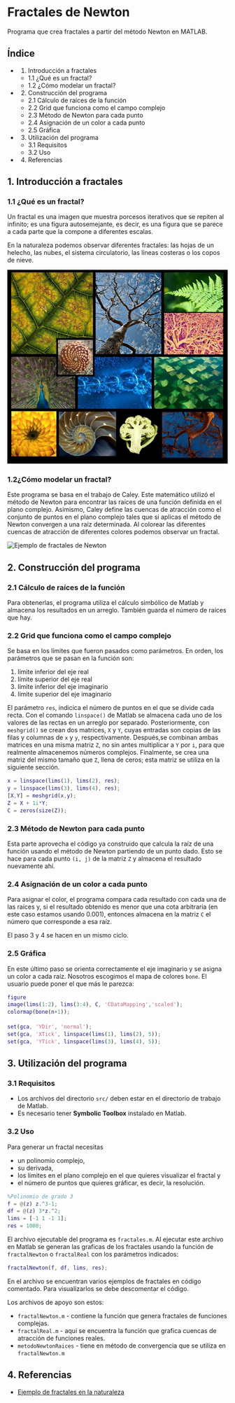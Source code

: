 # Fractales de Newton

Programa que crea fractales a partir del método Newton en MATLAB.

## Índice
- 1. Introducción a fractales
  - 1.1 ¿Qué es un fractal?
  - 1.2 ¿Cómo modelar un fractal?
- 2. Construcción del programa
  - 2.1 Cálculo de raíces de la función
  - 2.2 Grid que funciona como el campo complejo
  - 2.3 Método de Newton para cada punto
  - 2.4 Asignación de un color a cada punto
  - 2.5 Gráfica
- 3. Utilización del programa
  - 3.1 Requisitos
  - 3.2 Uso
- 4. Referencias

## 1. Introducción a fractales

### 1.1 ¿Qué es un fractal?

Un fractal es una imagen que muestra porcesos iterativos que se repiten al infinito; es una figura autosemejante, es decir, es una figura que se parece a cada parte que la compone a diferentes escalas. 

En la naturaleza podemos observar diferentes fractales: las hojas de un helecho, las nubes, el sistema circulatorio, las líneas costeras​ o los copos de nieve.

![Ejemplo de fractales en la naturaleza](imgs/fractales_naturaleza.jpg)

### 1.2¿Cómo modelar un fractal?

Este programa se basa en el trabajo de Caley. Este matemático utilizó el método de Newton para encontrar las raíces de una función definida en el plano complejo. Asimismo, Caley define las cuencas de atracción como el conjunto de puntos en el plano complejo tales que si aplicas el método de Newton convergen a una raíz determinada. Al colorear las diferentes cuencas de atracción de diferentes colores podemos observar un fractal.

![Ejemplo de fractales de Newton](imgs/gr%C3%A1ficas_fractales.png)


## 2. Construcción del programa

### 2.1 Cálculo de raíces de la función
Para obtenerlas, el programa utiliza el cálculo simbólico de Matlab y almacena los resultados en un arreglo. También guarda el número de raíces que hay.


### 2.2 Grid que funciona como el campo complejo
Se basa en los límites que fueron pasados como parámetros. En orden, los parámetros que se pasan en la función son:
1. límite inferior del eje real
2. límite superior del eje real
3. límite inferior del eje imaginario
4. límite superior del eje imaginario

El parámetro `res`, indicica el número de puntos en el que se divide cada recta. Con el comando `linspace()` de Matlab se almacena cada uno de los valores de las rectas en un arreglo por separado. Posteriormente, con `meshgrid()` se crean dos matrices, `X` y `Y`, cuyas entradas son copias de las filas y columnas de `x` y `y`, respectivamente. Después,se combinan ambas matrices en una misma matriz `Z`, no sin antes multiplicar a `Y` por `i`, para que realmente almacenemos números complejos. Finalmente, se crea una matriz del mismo tamaño que `Z`, llena de ceros; esta matriz se utiliza en la siguiente sección.

```matlab
x = linspace(lims(1), lims(2), res); 
y = linspace(lims(3), lims(4), res);
[X,Y] = meshgrid(x,y);
Z = X + 1i*Y;
C = zeros(size(Z));
```

### 2.3 Método de Newton para cada punto
Esta parte aprovecha el código ya construido que calcula la raíz de una función usando el método de Newton partiendo de un punto dado. Esto se hace para cada punto `(i, j)` de la matriz `Z` y almacena el resultado nuevamente ahí. 


### 2.4 Asignación de un color a cada punto
Para asignar el color, el programa compara cada resultado con cada una de las raíces y, si el resultado obtenido es menor que una cota arbitraria (en este caso estamos usando 0.001), entonces almacena en la matriz `C` el número que corresponde a esa raíz. 

El paso 3 y 4 se hacen en un mismo ciclo.

### 2.5 Gráfica
En este último paso se orienta correctamente el eje imaginario y se asigna un color a cada raíz. Nosotros escogimos el mapa de colores `bone`. El usuario puede poner el que más le parezca:

```matlab
figure
image(lims(1:2), lims(3:4), C, 'CDataMapping','scaled');
colormap(bone(n+1));

set(gca, 'YDir', 'normal');
set(gca, 'XTick', linspace(lims(1), lims(2), 5));
set(gca, 'YTick', linspace(lims(3), lims(4), 5));
```

## 3. Utilización del programa 

### 3.1 Requisitos

- Los archivos del directorio `src/` deben estar en el directorio de trabajo de Matlab.
- Es necesario tener __Symbolic Toolbox__ instalado en Matlab.

### 3.2 Uso

Para generar un fractal necesitas 
- un polinomio complejo, 
- su derivada, 
- los límites en el plano complejo en el que quieres visualizar el fractal y 
- el número de puntos que quieres gráficar, es decir, la resolución.

```matlab
%Polinomio de grado 3
f = @(z) z.^3-1;  
df = @(z) 3*z.^2;
lims = [-1 1 -1 1];
res = 1000;
```

El archivo ejecutable del programa es `fractales.m`. Al ejecutar este archivo en Matlab se generan las graficas de los fractales usando la función de `fractalNewton` o `fractalReal` con los parámetros indicados:

```matlab
fractalNewton(f, df, lims, res);
```

 En el archivo se encuentran varios ejemplos de fractales en código comentado. Para visualizarlos se debe descomentar el código.

 Los archivos de apoyo son estos: 
- `fractalNewton.m` - contiene la función que genera fractales de funciones complejas.
- `fractalReal.m` - aquí se encuentra la función que grafica cuencas de atracción de funciones reales.
- `metodoNewtonRaices` - tiene en método de convergencia que se utiliza en `fractalNewton.m`


## 4. Referencias
- [Ejemplo de fractales en la naturaleza](https://twitter.com/cajafresca/status/1005094073668161536)